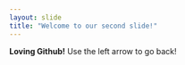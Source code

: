 ```yaml
---
layout: slide
title: "Welcome to our second slide!"
---
```

**Loving Github!**
Use the left arrow to go back!
